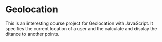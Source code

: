 # Geolocation
This is an interesting course project for Geolocation with JavaScript. It specifies the current location of a user and the calculate and display the ditance to another points.
